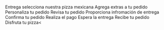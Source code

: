 Entrega
selecciona nuestra pizza mexicana
Agrega extras a tu pedido
Personaliza tu pedido
Revisa tu pedido
Proporciona infromación de entrega
Confirma tu pedido
Realiza el pago
Espera la entrega
Recibe tu pedido
Disfruta tu pizza<

